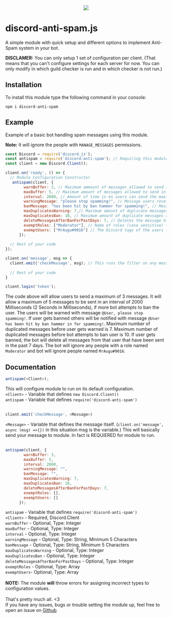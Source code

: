 <p align="center"><a href="https://nodei.co/npm/discord-anti-spam/"><img src="https://nodei.co/npm/discord-anti-spam.png"></a></p>

# discord-anti-spam.js
A simple module with quick setup and different options to implement Anti-Spam system in your bot.

**DISCLAMER:** You can only setup 1 set of configuration per client. (That means that you can't configure settings for each server for now. You can only modify in which guild checker is run and in which checker is not run.) 

## Installation
To install this module type the following command in your console:
```
npm i discord-anti-spam
```

## Example
Example of a basic bot handling spam messages using this module.

**Note:**
It will ignore the people with `MANAGE_MESSAGES` permissions.

```js
const Discord = require('discord.js');
const antispam = require('discord-anti-spam'); // Requiring this module.
const client = new Discord.Client();

client.on('ready', () => {
  // Module Configuration Constructor
   antispam(client, {
        warnBuffer: 3, // Maximum ammount of messages allowed to send in the interval time before getting warned.
        maxBuffer: 5, // Maximum amount of messages allowed to send in the interval time before getting banned.
        interval: 2000, // Amount of time in ms users can send the maxim amount of messages(maxBuffer) before getting banned. 
        warningMessage: "please stop spamming!", // Message users receive when warned. (message starts with '@User, ' so you only need to input continue of it.) 
        banMessage: "has been hit by ban hammer for spamming!", // Message sent in chat when user is banned. (message starts with '@User, ' so you only need to input continue of it.) 
        maxDuplicatesWarning: 7,// Maximum amount of duplicate messages a user can send in a timespan before getting warned.
        maxDuplicatesBan: 10, // Maximum amount of duplicate messages a user can send in a timespan before getting banned.
        deleteMessagesAfterBanForPastDays: 7, // Deletes the message history of the banned user in x days.
        exemptRoles: ["Moderator"], // Name of roles (case sensitive) that are exempt from spam filter.
        exemptUsers: ["MrAugu#9016"] // The Discord tags of the users (e.g: MrAugu#9016) (case sensitive) that are exempt from spam filter.
      });
      
  // Rest of your code
});

client.on('message', msg => {
  client.emit('checkMessage', msg); // This runs the filter on any message bot receives in any guilds.
  
  // Rest of your code
}

client.login('token');
```
The code above will allow users to send a maximum of 3 messages. It will allow a maximum of 5 messages to be sent in an interval of 2000 Milliseconds (2 Seconds in Milliseconds), if more bot attempts to ban the user. The users will be warned with message `@User, please stop spamming!`. If user gets banned others will be notified with message `@User has been hit by ban hammer in for spamming!`. Maximum number of duplicated messages before user gets warned is 7. Maximum number of duplicated messages before bot attempts to ban user is 10. If user gets banned, the bot will delete all messages from that user that have been sent in the past 7 days. The bot will ignore any people with a role named `Moderator` and bot will ignore people named `MrAugu#9016`.

## Documentation

```js
antispam(<Client>);
```
This will configure module to run on its default configuration.<br>
`<Client>` - Variable that defines `new Discord.Client()`<br>
`antispam` - Variable that defines `require('discord-anti-spam')` <br>
<br>
```js
client.emit('checkMessage', <Message>)
```
`<Message>` - Variable that defines the message itself. (`client.on('message', async (msg) =>{})` in this situation msg is the <Message> variable.)
This will basically send your message to module. In fact is REQUIERED for module to run.<br>
<br>
```js
antispam(client, {
        warnBuffer: 3,
        maxBuffer: 5,
        interval: 2000,
        warningMessage: "",
        banMessage: "",
        maxDuplicatesWarning: 7,
        maxDuplicatesBan: 10,
        deleteMessagesAfterBanForPastDays: 7,
        exemptRoles: [],
        exemptUsers: []
      });
```
`antispam` - Variable that defines `require('discord-anti-spam')` <br>
`<Client>` - Required, Discord.Client<br>
`warnBuffer` - Optional, Type: Integer<br>
`maxBuffer` - Optional, Type: Integer<br>
`interval` - Optional, Type: Integer<br>
`warningMessage` - Optonal, Type: String, Minimum 5 Characters<br>
`banMessage` - Optional, Type: String, Minimum 5 Characters<br>
`maxDuplicatesWarning` - Optional, Type: Integer<br>
`maxDuplicatesBan` - Optional, Type: Integer<br>
`deleteMessagesAfterBanForPastDays` - Optional, Type: Integer<br>
`exemptRoles` - Optional, Type: Array<br>
`exemptUsers`- Optional, Type: Array<br>
<br>
**NOTE:** The module **will** throw errors for assigning incorrect types to configuration values.<br>
<br>
That's pretty much all. &lt;3<br>
If you have any issues, bugs or trouble setting the module up, feel free to open an issue on [Github](https://github.com/Michael-J-Scofield/discord-anti-spam)
